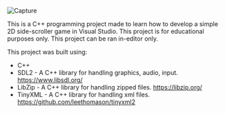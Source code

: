 ![Capture](https://github.com/user-attachments/assets/05527213-7181-4cff-9a6b-f84e7abb1ba4)

This is a C++ programming project made to learn how to develop a simple 2D side-scroller game in Visual Studio. This project is for educational purposes only. This project can be ran in-editor only.

This project was built using:
* C++
* SDL2 - A C++ library for handling graphics, audio, input. https://www.libsdl.org/
* LibZip - A C++ library for handling zipped files. https://libzip.org/
* TinyXML - A C++ library for handling xml files. https://github.com/leethomason/tinyxml2
